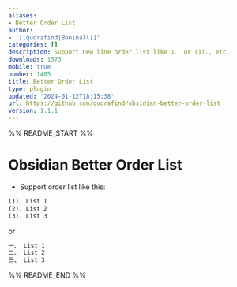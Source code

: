 ```yaml
---
aliases:
- Better Order List
author:
- '[[quorafind|Boninall]]'
categories: []
description: Support new line order list like 1、 or (1)., etc.
downloads: 1573
mobile: true
number: 1405
title: Better Order List
type: plugin
updated: '2024-01-12T18:15:38'
url: https://github.com/quorafind/obsidian-better-order-list
version: 1.1.1
---
```


%% README_START %%

# Obsidian Better Order List

- Support order list like this:

```markdown
(1). List 1
(2). List 2
(3). List 3
```

or

```markdown
一、 List 1
二、 List 2
三、 List 3
```



%% README_END %%